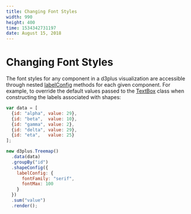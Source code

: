 ```yaml
---
title: Changing Font Styles
width: 990
height: 400
time: 1534342731197
date: August 15, 2018
---
```


# Changing Font Styles

The font styles for any component in a d3plus visualization are accessible through nested [labelConfig](http://d3plus.org/docs/#Treemap) methods for each given component. For example, to override the default values passed to the [TextBox](http://d3plus.org/docs/#TextBox) class when constructing the labels associated with shapes:

```js
var data = [
  {id: "alpha", value: 29},
  {id: "beta",  value: 10},
  {id: "gamma", value: 2},
  {id: "delta", value: 29},
  {id: "eta",   value: 25}
];

new d3plus.Treemap()
  .data(data)
  .groupBy("id")
  .shapeConfig({
    labelConfig: {
      fontFamily: "serif",
      fontMax: 100
    }
  })
  .sum("value")
  .render();
```
